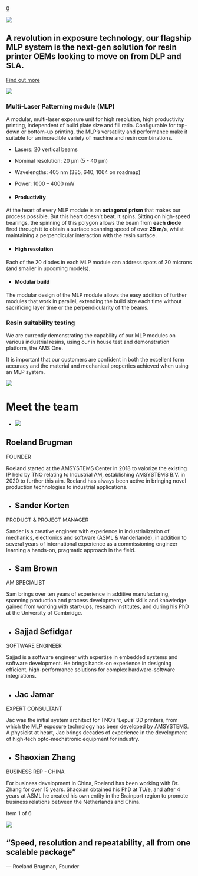 [0](https://www.amsystems.nl/cart)

![](https://images.squarespace-cdn.com/content/v1/635261682b57f47d5fe57500/d000d8cf-4b59-43ac-a417-c618ffd28656/20241014_124039.jpg?format=2500w)

## A revolution in exposure technology, our flagship MLP system is the next-gen solution for resin printer OEMs looking to move on from DLP and SLA.

[Find out more](https://www.amsystems.nl/#details)

![](https://images.squarespace-cdn.com/content/v1/635261682b57f47d5fe57500/6467d7d9-e29d-495f-990a-c4400a520cb4/20221026_160633.jpg?format=2500w)

### Multi-Laser Patterning module (MLP)

A modular, multi-laser exposure unit for high resolution, high productivity printing, independent of build plate size and fill ratio. Configurable for top-down or bottom-up printing, the MLP’s versatility and performance make it suitable for an incredible variety of machine and resin combinations.

- Lasers: 20 vertical beams

- Nominal resolution: 20 µm (5 - 40 µm)

- Wavelengths: 405 nm (385, 640, 1064 on roadmap)

- Power: 1000 – 4000 mW


- #### Productivity






At the heart of every MLP module is an **octagonal prism** that makes our process possible. But this heart doesn’t beat, it spins. Sitting on high-speed bearings, the spinning of this polygon allows the beam from **each diode** fired through it to obtain a surface scanning speed of over **25 m/s**, whilst maintaining a perpendicular interaction with the resin surface.

- #### High resolution






Each of the 20 diodes in each MLP module can address spots of 20 microns (and smaller in upcoming models).

- #### Modular build






The modular design of the MLP module allows the easy addition of further modules that work in parallel, extending the build size each time without sacrificing layer time or the perpendicularity of the beams.


### Resin suitability testing

We are currently demonstrating the capability of our MLP modules on various industrial resins, using our in house test and demonstration platform, the AMS One.

It is important that our customers are confident in both the excellent form accuracy and the material and mechanical properties achieved when using an MLP system.

![](https://images.squarespace-cdn.com/content/v1/635261682b57f47d5fe57500/daae4fa8-e77d-4890-b478-ff07305333b4/Samples3.jpg?format=2500w)

# Meet the team

- ![](https://images.squarespace-cdn.com/content/v1/635261682b57f47d5fe57500/a62b7a72-97e4-4a36-88ca-378720440d53/Roeland+Rabo.jpg?format=2500w)







## Roeland Brugman





FOUNDER



Roeland started at the AMSYSTEMS Center in 2018 to valorize the existing IP held by TNO relating to Industrial AM, establishing AMSYSTEMS B.V. in 2020 to further this aim. Roeland has always been active in bringing novel production technologies to industrial applications.

- ## Sander Korten





PRODUCT & PROJECT MANAGER



Sander is a creative engineer with experience in industrialization of mechanics, electronics and software (ASML & Vanderlande), in addition to several years of international experience as a commissioning engineer learning a hands-on, pragmatic approach in the field.

- ## Sam Brown





AM SPECIALIST



Sam brings over ten years of experience in additive manufacturing, spanning production and process development, with skills and knowledge gained from working with start-ups, research institutes, and during his PhD at the University of Cambridge.

- ## Sajjad Sefidgar





SOFTWARE ENGINEER







Sajjad is a software engineer with expertise in embedded systems and software development. He brings hands-on experience in designing efficient, high-performance solutions for complex hardware-software integrations.

- ## Jac Jamar





EXPERT CONSULTANT



Jac was the initial system architect for TNO’s ‘Lepus’ 3D printers, from which the MLP exposure technology has been developed by AMSYSTEMS. A physicist at heart, Jac brings decades of experience in the development of high-tech opto-mechatronic equipment for industry.

- ## Shaoxian Zhang





BUSINESS REP - CHINA



For business development in China, Roeland has been working with Dr. Zhang for over 15 years. Shaoxian obtained his PhD at TU/e, and after 4 years at ASML he created his own entity in the Brainport region to promote business relations between the Netherlands and China.


Item 1 of 6

![](https://images.squarespace-cdn.com/content/v1/635261682b57f47d5fe57500/479c4c68-7bd9-4a92-b193-e8a12308338b/Polygon+%283%29.jpg?format=2500w)

## “Speed, resolution and repeatability, all from one scalable package”

— Roeland Brugman, Founder

­

­